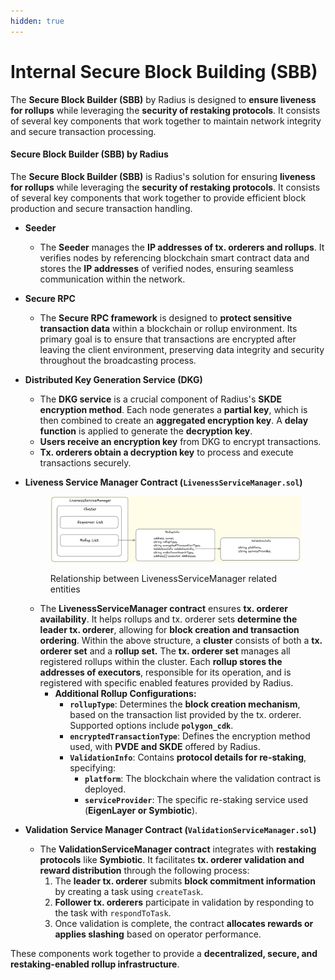 ```yaml
---
hidden: true
---
```


# Internal Secure Block Building (SBB)

The **Secure Block Builder (SBB)** by Radius is designed to **ensure liveness for rollups** while leveraging the **security of restaking protocols**. It consists of several key components that work together to maintain network integrity and secure transaction processing.

#### **Secure Block Builder (SBB) by Radius**

The **Secure Block Builder (SBB)** is Radius's solution for ensuring **liveness for rollups** while leveraging the **security of restaking protocols**. It consists of several key components that work together to provide efficient block production and secure transaction handling.

* **Seeder**
  * The **Seeder** manages the **IP addresses of tx. orderers and rollups**. It verifies nodes by referencing blockchain smart contract data and stores the **IP addresses** of verified nodes, ensuring seamless communication within the network.
* **Secure RPC**&#x20;
  * The **Secure RPC framework** is designed to **protect sensitive transaction data** within a blockchain or rollup environment. Its primary goal is to ensure that transactions are encrypted after leaving the client environment, preserving data integrity and security throughout the broadcasting process.&#x20;
* **Distributed Key Generation Service (DKG)**
  * The **DKG service** is a crucial component of Radius's **SKDE encryption method**. Each node generates a **partial key**, which is then combined to create an **aggregated encryption key**. A **delay function** is applied to generate the **decryption key**.
  * **Users receive an encryption key** from DKG to encrypt transactions.
  * **Tx. orderers obtain a decryption key** to process and execute transactions securely.
*   **Liveness Service Manager Contract (`LivenessServiceManager.sol`)**

    <figure><img src="../../.gitbook/assets/image (7).png" alt=""><figcaption><p>Relationship between LivenessServiceManager related entities</p></figcaption></figure>

    * The **LivenessServiceManager contract** ensures **tx. orderer availability**. It helps rollups and tx. orderer sets **determine the leader tx. orderer**, allowing for **block creation and transaction ordering**. Within the above structure, a **cluster** consists of both a **tx. orderer set** and a **rollup set.** The **tx. orderer set** manages all registered rollups within the cluster. Each **rollup stores the addresses of executors**, responsible for its operation, and is registered with specific enabled features provided by Radius.
      * **Additional Rollup Configurations:**
        * **`rollupType`**: Determines the **block creation mechanism**, based on the transaction list provided by the tx. orderer. Supported options include **`polygon_cdk`**.
        * **`encryptedTransactionType`**: Defines the encryption method used, with **PVDE and SKDE** offered by Radius.
        * **`ValidationInfo`**: Contains **protocol details for re-staking**, specifying:
          * **`platform`**: The blockchain where the validation contract is deployed.
          * **`serviceProvider`**: The specific re-staking service used (**EigenLayer or Symbiotic**).
* **Validation Service Manager Contract (`ValidationServiceManager.sol`)**
  * The **ValidationServiceManager contract** integrates with **restaking protocols** like **Symbiotic**. It facilitates **tx. orderer validation and reward distribution** through the following process:
    1. The **leader tx. orderer** submits **block commitment information** by creating a task using `createTask`.
    2. **Follower tx. orderers** participate in validation by responding to the task with `respondToTask`.
    3. Once validation is complete, the contract **allocates rewards or applies slashing** based on operator performance.

These components work together to provide a **decentralized, secure, and restaking-enabled rollup infrastructure**.
